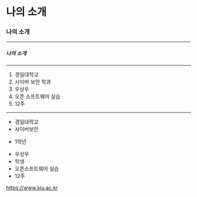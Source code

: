 # 나의 소개
### 나의 소개
---
##### 나의 소개
***
1. 경일대학교
2. 사이버 보안 학과
3. 우상우
4. 오픈 소프트웨어 실습 
5. 12주

***

- 경일대학교
- 사이버보안
 * 1학년
- 우상우
- 학생
- 오픈소프트웨어 실습
- 12주

<https://www.kiu.ac.kr>
